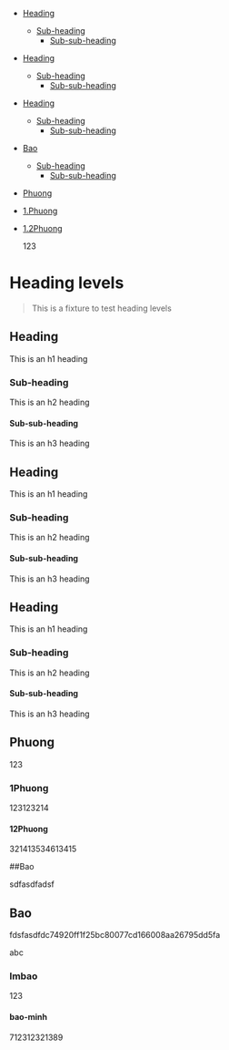 - [Heading](#heading)
  * [Sub-heading](#sub-heading)
    + [Sub-sub-heading](#sub-sub-heading)
- [Heading](#heading-1)
  * [Sub-heading](#sub-heading-1)
    + [Sub-sub-heading](#sub-sub-heading-1)
- [Heading](#heading-2)
  * [Sub-heading](#sub-heading-2)
    + [Sub-sub-heading](#sub-sub-heading-2)
    
- [Bao](#bao)
  * [Sub-heading](#lmbao)
     + [Sub-sub-heading](#bao-minh)
	 
- [Phuong](#phuong)
 * [1.Phuong](#1phuong)
  + [1.2Phuong](#12phuong)


	 
	 123
# Heading levels

> This is a fixture to test heading levels

<!-- toc -->

## Heading

This is an h1 heading

### Sub-heading

This is an h2 heading

#### Sub-sub-heading

This is an h3 heading

## Heading

This is an h1 heading

### Sub-heading

This is an h2 heading

#### Sub-sub-heading

This is an h3 heading

## Heading

This is an h1 heading

### Sub-heading

This is an h2 heading

#### Sub-sub-heading

This is an h3 heading


## Phuong

123

### 1Phuong

123123214

#### 12Phuong

321413534613415


##Bao

sdfasdfadsf

## Bao


fdsfasdfdc74920ff1f25bc80077cd166008aa26795dd5fa

abc

### lmbao

123

#### bao-minh

712312321389




